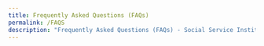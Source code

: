 ```yaml
---
title: Frequently Asked Questions (FAQs)
permalink: /FAQS
description: "Frequently Asked Questions (FAQs) - Social Service Institute "
---
```


